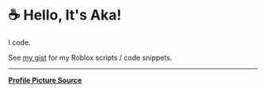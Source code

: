 # ☕ Hello, It's Aka!

I code.

See [my gist](https://gist.github.com/AkaSokuro) for my Roblox scripts / code snippets.

<!-- [![Top Languages Dark](https://github-readme-stats-3b1u8ueo3-akasokuro.vercel.app/api/top-langs/?username=akasokuro&hide=procfile,shell&show_icons=true&theme=dark)](https://github.com/AkaSokuro) -->
---
**[Profile Picture Source](https://twitter.com/gyaheung/status/1581883493394526208)**



<!-- Hello -->

